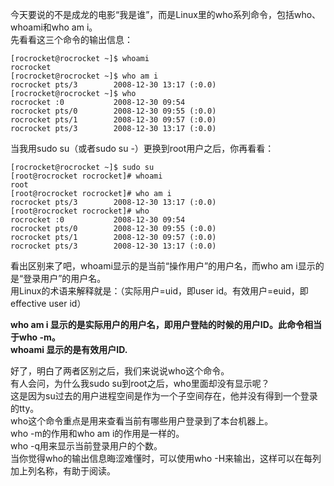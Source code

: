 今天要说的不是成龙的电影“我是谁”，而是Linux里的who系列命令，包括who、whoami和who am i。  
先看看这三个命令的输出信息：  
```shell
[rocrocket@rocrocket ~]$ whoami
rocrocket
[rocrocket@rocrocket ~]$ who am i
rocrocket pts/3        2008-12-30 13:17 (:0.0)
[rocrocket@rocrocket ~]$ who
rocrocket :0           2008-12-30 09:54
rocrocket pts/0        2008-12-30 09:55 (:0.0)
rocrocket pts/1        2008-12-30 09:57 (:0.0)
rocrocket pts/3        2008-12-30 13:17 (:0.0)
```
当我用sudo su（或者sudo su -）更换到root用户之后，你再看看：  
```shell
[rocrocket@rocrocket ~]$ sudo su
[root@rocrocket rocrocket]# whoami
root
[root@rocrocket rocrocket]# who am i
rocrocket pts/3        2008-12-30 13:17 (:0.0)
[root@rocrocket rocrocket]# who
rocrocket :0           2008-12-30 09:54
rocrocket pts/0        2008-12-30 09:55 (:0.0)
rocrocket pts/1        2008-12-30 09:57 (:0.0)
rocrocket pts/3        2008-12-30 13:17 (:0.0)
```
看出区别来了吧，whoami显示的是当前“操作用户”的用户名，而who am i显示的是“登录用户”的用户名。  
用Linux的术语来解释就是：（实际用户=uid，即user id。有效用户=euid，即effective user id）  

__who am i 显示的是实际用户的用户名，即用户登陆的时候的用户ID。此命令相当于who -m。  
whoami   显示的是有效用户ID.__  

好了，明白了两者区别之后，我们来说说who这个命令。  
有人会问，为什么我sudo su到root之后，who里面却没有显示呢？  
这是因为su过去的用户进程空间是作为一个子空间存在，他并没有得到一个登录的tty。  
who这个命令重点是用来查看当前有哪些用户登录到了本台机器上。  
who -m的作用和who am i的作用是一样的。  
who -q用来显示当前登录用户的个数。  
当你觉得who的输出信息晦涩难懂时，可以使用who -H来输出，这样可以在每列加上列名称，有助于阅读。  
